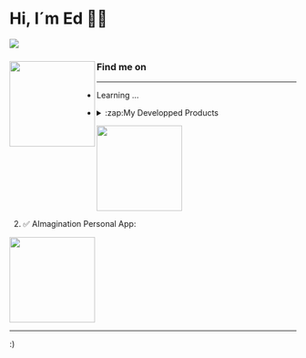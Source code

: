 # Hi, I´m Ed 🤖🦾

![](https://www.dropbox.com/s/m00fwz360fhequ0/font_presentation_edit.png?dl=0&raw=1)

### Find me on <a href="https://github.com/1Edtrujillo1"><img align="left" width="150" height="150" src="https://www.dropbox.com/s/los348zocisifeq/guyGIT.gif?dl=0&raw=1"></a>

---

- Learning ... 

- <details>
  <summary>:zap:My Developped Products</summary>
  
  1. ✅ R Package:

<a href="https://github.com/1Edtrujillo1/udeploy"><img align="center" width="150" height="150" src="https://www.dropbox.com/s/2m1lpfo7rc7tnf3/udeploy.png?dl=0&raw=1"></a>

  2. ✅ AImagination Personal App:

<a href="https://ed.aijetv.com/"><img align="center" width="150" height="150" src="https://www.dropbox.com/s/ubtps4wlc2gl9ah/AImagination.png?dl=0&raw=1"></a>

</details>


---

:)


